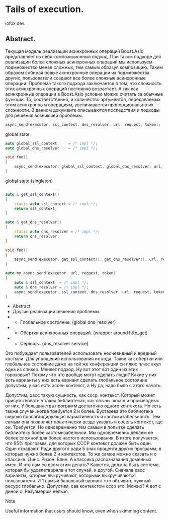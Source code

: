 # Tails of execution.
iofox dev.

## Abstract.
Текущая модель реализации асинхронных операций Boost.Asio представляет из себя композиционный подход. При таком подходе для реализации более сложных асинхронных операций мы используем подмножество менее сложных, тем самым образуя композицию. Таким образом собирая новые асинхронные операции из подмножества других, пользователи создают все более сложные асинхронные операции. Проблема такого подхода заключается в том, что сложность этих асинхронных операций постоянно возрастает. А так как асинхронные операции в Boost.Asio условно можно считать за обычные функции. То, соответственно, и количество аргументов, передаваемых этим асинхронным операциям, увеличивается пропорционально их сложности. В данном документе описываются последствия и подходы для решения возникшей проблемы.

```cpp
async_send(executor, ssl_context, dns_resolver, url, request, token);
```

global state
```cpp
auto global_ssl_context     = /* impl */;
auto global_dns_resolver    = /* impl */;

void foo()
{
    async_send(executor, global_ssl_context, global_dns_resolver, url, request, token);
}
```

global state (singleton)
```cpp

auto & get_ssl_context()
{
    static auto ssl_context = /* impl */;
    return ssl_context;
}

auto & get_dns_resolver()
{
    static auto dns_resolver = /* impl */;
    return dns_resolver;
}

void foo()
{
    async_send(executor, get_ssl_context(), get_dns_resolver(), url, request, token);
}
```

```cpp
auto my_async_send(executor, url, request, token)
{
    auto & ssl_context  = /* impl */;
    auto & dns_resolver = /* impl */;
    async_send(executor, ssl_context, dns_resolver, url, request, token);
}
```




- Abstract.
- Другие реализации решения проблемы.
- - Глобальное состояние. (global dns_resolver)
- - Обёртки асинхронных операций. (wrapper around http_get)
- - Сервисы. (dns_resolver service)

Это побуждает пользователей использовать неочевидный и вредный костыли. Для упрощения использования их кода. Такие как обертки или глобальное состояние даже на той же конференции си плюс плюс акул одна из спикер. Меняет подход. Ну вот этот вот один из этих гороховых? Потому что что вообще могут сделать люди? Какие у них есть варианты у них есть вариант сделать глобальное состояние допустим, у вас есть эссен контекст, а Ну да, надо было с этого начать.

Допустим, расс такую сущность, как ссср, контекст. Который может присутствовать в таких библиотеках, как опыны шоссе и производных от них. У большинства программ достаточно одного контекста. Но есть также случаи, когда требуется 2 и более. Бустазева это библиотека широко пропагандирующая вариативность и кастомизабельность. Тем самым она позволяет практически везде указать и сосель контекст, где он. Требуется. Но одновременно тем самым в попытке сделать библиотеку более кастомизабельной. Мы одновременно делаем ее более сложной для более частого использования. В итоге получается, что 95% программ, для которых СССР контекст должен быть один. Один страдают. Ради другого ради 5 знак процента других программ, в которых нужно более 2 и контекстов. То же самое можно сказать и о классике. Динс. Ризон. Блин. А классика распознавания доменных имен. И что нам со всем этим делать? Кажется, должна быть система, которая бы удовлетворяла и тот случай, и другой. Сначала расс варианты, которые выкручивают, которыми выкручиваются пользователи. И 1 самый банальный вариант это объявить нужный ресурс глобально. Допустим, саа контекстом ссср это. Можно? А вот с диной с. Резулмером нельзя.

> [!NOTE]
> Useful information that users should know, even when skimming content.
